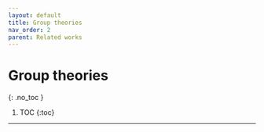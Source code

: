 ```yaml
---
layout: default
title: Group theories
nav_order: 2
parent: Related works
---
```


# Group theories
{: .no_toc }


1. TOC
{:toc}

---